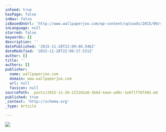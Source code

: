 ```yaml
---
inFeed: true
hasPage: false
inNav: false
isBasedOnUrl: 'http://www.wallpaperjoo.com/wp-content/uploads/2015/09/success-quotes-9-Awesome-Wallpapers.jpg'
inLanguage: null
starred: false
keywords: []
description: ''
datePublished: '2015-11-28T22:09:40.546Z'
dateModified: '2015-11-28T22:09:17.531Z'
author: []
title: ''
authors: []
publisher:
  name: wallpaperjoo.com
  domain: www.wallpaperjoo.com
  url: null
  favicon: null
sourcePath: _posts/2015-11-28-223162a0-3b6d-4aee-ad0c-1e6f1f76f485.md
published: true
_context: 'http://schema.org'
_type: Article

---
```

![](https://the-grid-user-content.s3-us-west-2.amazonaws.com/7683456c-90fa-4f14-88ca-79a7f417cd9a.jpg)